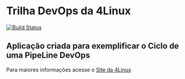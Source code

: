 # Trilha DevOps da 4Linux

<!-- Altere a Flag abaixo com sua URL do Travis -->
[![Build Status](https://travis-ci.org/marianaaraujo/DevOpsLab-HelloWorld.svg?branch=master)](https://travis-ci.org/marianaaraujo/DevOpsLab-HelloWorld)

## Aplicação criada para exemplificar o Ciclo de uma PipeLine DevOps


Para maiores informações acesse o [Site da 4Linux](https://www.4linux.com.br/cursos/devops)
